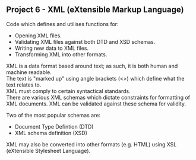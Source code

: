 ## Project 6 - XML (eXtensible Markup Language)

Code which defines and utilises functions for:
* Opening XML files.
* Validating XML files against both DTD and XSD schemas.
* Writing new data to XML files.
* Transforming XML into other formats. 

XML is a data format based around text; as such, it is both human and machine readable.  
The text is "marked up" using angle brackets (<>) which define what the text relates to.  
XML must comply to certain syntactical standards.  
There are various XML schemas which dictate constraints for formatting of XML documents. XML can be validated against these schema for validity.  
 
Two of the most popular schemas are:
* Document Type Defintion (DTD)
* XML schema definition (XSD)  

XML may also be converted into other formats (e.g. HTML) using XSL (eXtensible Stylesheet Language).
